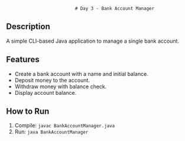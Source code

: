 
                              # Day 3 - Bank Account Manager

## Description
A simple CLI-based Java application to manage a single bank account.

## Features
- Create a bank account with a name and initial balance.
- Deposit money to the account.
- Withdraw money with balance check.
- Display account balance.

## How to Run
1. Compile: `javac BankAccountManager.java`
2. Run: `java BankAccountManager`
